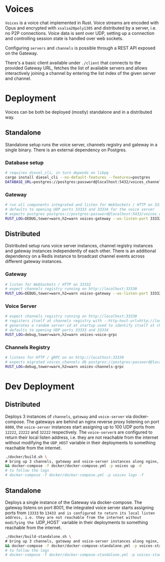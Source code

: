 # Voices

`Voices` is a voice chat implemented in Rust. Voice streams are encoded with Opus and encrypted with `xsalsa20poly1305` and distributed by a server, i.e. no P2P connections.
Voice data is sent over UDP, setting up a connection and controlling session state is handled over web sockets.

Configuring `servers` and `channels` is possible through a REST API exposed on the Gateway.

There's a basic client available under `./client` that connects to the provided Gateway URL, fetches the list of available servers and allows interactively joining a channel by entering the list index of the given server and channel.

# Deployment

Voices can be both be deployed (mostly) standalone and in a distributed way.

## Standalone

Standalone setup runs the voice server, channels registry and gateway in a single binary. There is an external dependency on Postgres.

### Database setup

```bash
# requires diesel_cli, in turn depends on libpq
cargo install diesel_cli --no-default-features --features=postgres
DATABASE_URL=postgres://postgres:password@localhost:5432/voices_channels diesel database setup
```

### Gateway

```bash
# run all components integrated and listen for WebSockets / HTTP on 33332
# defaults to opening UDP ports 33333 and 33334 for the voice server
# expects postgres postgres://postgres:password@localhost:5432/voices_channels
RUST_LOG=DEBUG,tower=warn,h2=warn voices-gateway --ws-listen-port 33332 standalone
```

## Distributed

Distributed setup runs voice server instances, channel registry instances and gateway instances independently of each other. There is an additional dependency on a Redis instance to broadcast channel events across different gateway instances.

### Gateway

```bash
# listen for WebSockets / HTTP on 33332
# expect channels registry running on http://localhost:33330
RUST_LOG=DEBUG,tower=warn,h2=warn voices-gateway --ws-listen-port 33332 distributed --redis-conn redis://127.0.0.1:6379/
```

### Voice Server

```bash
# expect channels registry running on http://localhost:33330
# registers itself at channels registry with --http-host-url=http://localhost and --http-port=33331
# generates a random server-id at startup used to identify itself at channels registry
# defaults to opening UDP ports 33333 and 33334
RUST_LOG=debug,tower=warn,h2=warn voices-voice-grpc
```

### Channels Registry

```bash
# listens for HTTP / gRPC on on http://localhost:33330
# expects migrated voices_channels db postgres://postgres:password@localhost:5432/voices_channels
RUST_LOG=debug,tower=warn,h2=warn voices-channels-grpc
```

# Dev Deployment

## Distributed

Deploys 3 instances of `channels`, `gateway` and `voice-server` via docker-compose. The gateways
are behind an nginx reverse proxy listening on port `8000`, the `voice-server` instances start
assigning up to 100 UDP ports from `12222`, `22222` and `32222` respectively. The `voice-server`s
are configured to return their local listen address, i.e. they are not reachable from the internet
without modifying the `UDP_HOST` variable in their deployments to something reachable from the
internet.

```bash
./docker/build.sh \
# bring up 3 channels, gateway and voice-server instances along nginx, redis and postgres
&& docker-compose -f docker/docker-compose.yml -p voices up -d
# to follow the logs
# docker-compose -f docker/docker-compose.yml -p voices logs -f 
```

## Standalone

Deploys a single instance of the Gateway via docker-compose. The gateway listens on port 8001, the
integrated voice server starts assigning ports from `13333` to `13433 and is configured to return
its local listen address, i.e. they are not reachable from the internet without modifying the
`UDP_HOST` variable in their deployments to something reachable from the internet.

```bash
./docker/build-standalone.sh \
# bring up 3 channels, gateway and voice-server instances along nginx, redis and postgres
&& docker-compose -f docker/docker-compose-standalone.yml -p voices-standalone up -d
# to follow the logs
# docker-compose -f docker/docker-compose-standalone.yml -p voices-standalone logs -f 
```
